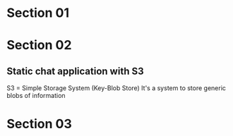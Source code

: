 # Section 01

# Section 02

## Static chat application with S3

S3 = Simple Storage System (Key-Blob Store)
It's a system to store generic blobs of information

# Section 03